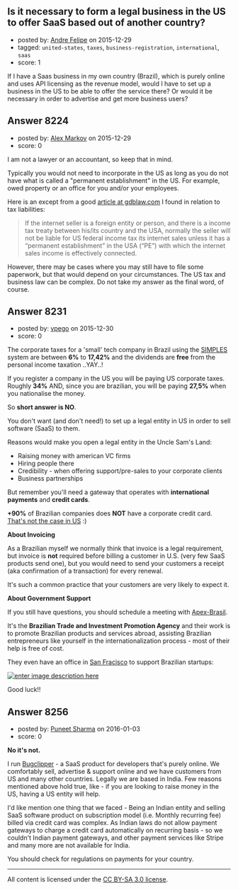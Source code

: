 ## Is it necessary to form a legal business in the US to offer SaaS based out of another country?

- posted by: [Andre Felipe](https://stackexchange.com/users/4573388/andre-felipe) on 2015-12-29
- tagged: `united-states`, `taxes`, `business-registration`, `international`, `saas`
- score: 1

If I have a Saas business in my own country (Brazil), which is purely online and uses API licensing as the revenue model, would I have to set up a business in the US to be able to offer the service there? Or would it be necessary in order to advertise and get more business users?


## Answer 8224

- posted by: [Alex Markov](https://stackexchange.com/users/1814004/alex-markov) on 2015-12-29
- score: 0

<p>I am not a lawyer or an accountant, so keep that in mind. </p>

<p>Typically you would not need to incorporate in the US as long as you do not have what is called a "permanent establishment" in the US. For example, owed property or an office for you and/or your employees.</p>

<p>Here is an except from a good <a href="http://www.gdblaw.com/images/doc/businessusa_eng.pdf" rel="nofollow">article at gdblaw.com</a> I found in relation to tax liabilities: </p>

<blockquote>
  <p>If the internet seller is a foreign entity or person, and there is a income tax treaty between his/its country and the USA, normally the seller will not be liable for US federal income tax its internet sales unless it has a “permanent establishment” in the USA (“PE”) with which the internet sales income is effectively connected. </p>
</blockquote>

<p>However, there may be cases where you may still have to file some paperwork, but that would depend on your circumstances. The US tax and business law can be complex. Do not take my answer as the final word, of course.</p>



## Answer 8231

- posted by: [vpego](https://stackexchange.com/users/7073322/vpego) on 2015-12-30
- score: 0

<p>The corporate taxes for a 'small' tech company in Brazil using the <a href="http://www8.receita.fazenda.gov.br/SimplesNacional/" rel="nofollow noreferrer">SIMPLES</a> system are between <strong>6%</strong> to <strong>17,42%</strong> and the dividends are <strong>free</strong> from the personal income taxation ..YAY..!</p>

<p>If you register a company in the US you will be paying US corporate taxes. Roughly <strong>34%</strong> AND, since you are brazilian, you will be paying <strong>27,5%</strong> when you nationalise the money.</p>

<p>So <strong>short answer is NO</strong>. </p>

<p>You don't want (and don't need!) to set up a legal entity in US in order to sell software (SaaS) to them.</p>

<p>Reasons would make you open a legal entity in the Uncle Sam's Land:</p>

<ul>
<li>Raising money with american VC firms</li>
<li>Hiring people there</li>
<li>Credibility - when offering support/pre-sales to your corporate clients</li>
<li>Business partnerships</li>
</ul>

<p>But remember you'll need a gateway that operates with <strong>international payments</strong> and <strong>credit cards</strong>. </p>

<p><strong>+90%</strong> of Brazilian companies does <strong>NOT</strong> have a corporate credit card. <a href="http://www.creditcards.com/credit-card-news/credit-card-market-share-statistics-1264.php" rel="nofollow noreferrer">That's not the case in US</a> :) </p>

<p><strong>About Invoicing</strong></p>

<p>As a Brazilian myself we normally think that invoice is a legal requirement, but invoice is <strong>not</strong> required before billing a customer in U.S. (very few SaaS products send one), but you would need to send your customers a receipt (aka confirmation of a transaction) for every renewal. </p>

<p>It's such a common practice that your customers are very likely to expect it.</p>

<p><strong>About Government Support</strong> </p>

<p>If you still have questions, you should schedule a meeting with <a href="http://www.apexbrasil.com.br/" rel="nofollow noreferrer">Apex-Brasil</a>. </p>

<p>It's the <strong>Brazilian Trade and Investment Promotion Agency</strong> and their work is to promote Brazilian products and services abroad, assisting Brazilian entrepreneurs like yourself in the internationalization process - most of their help is free of cost.</p>

<p>They even have an office in <a href="http://oglobo.globo.com/sociedade/tecnologia/agencia-do-governo-abre-escritorio-no-vale-do-silicio-para-abrigar-startups-brasileiras-9670516" rel="nofollow noreferrer">San Fracisco</a> to support Brazilian startups: </p>

<p><a href="https://i.stack.imgur.com/YZizU.jpg" rel="nofollow noreferrer"><img src="https://i.stack.imgur.com/YZizU.jpg" alt="enter image description here"></a></p>

<p>Good luck!!</p>



## Answer 8256

- posted by: [Puneet Sharma](https://stackexchange.com/users/1065361/puneet-sharma) on 2016-01-03
- score: 0

<p><strong>No it's not.</strong> </p>

<p>I run <a href="http://bugclipper.com" rel="nofollow">Bugclipper</a> - a  SaaS product for developers that's purely online. We comfortably sell, advertise &amp; support online and we have customers from US and many other countries. Legally we are based in India. Few reasons mentioned above hold true, like - if you are looking to raise money in the US, having a US entity will help. </p>

<p>I'd like mention one thing that we faced - Being an Indian entity and selling SaaS software  product on subscription model (i.e. Monthly recurring fee) billed via credit card was complex. As Indian laws do not allow payment gateways to charge a credit card automatically on recurring basis - so we couldn't Indian payment gateways, and other payment services like Stripe and many more are not available for India.</p>

<p>You should check for regulations on payments for your country.</p>




---

All content is licensed under the [CC BY-SA 3.0 license](https://creativecommons.org/licenses/by-sa/3.0/).
